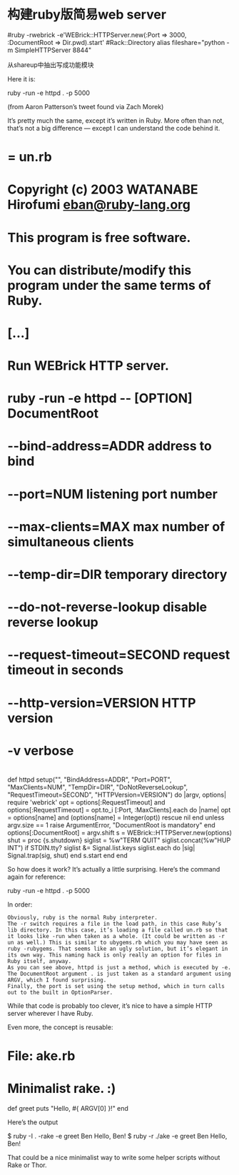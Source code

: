 # 构建ruby版简易web server

#ruby -rwebrick -e'WEBrick::HTTPServer.new(:Port => 3000, :DocumentRoot => Dir.pwd).start'
#Rack::Directory
alias fileshare="python -m SimpleHTTPServer 8844"

从shareup中抽出写成功能模块


Here it is:

ruby -run -e httpd . -p 5000

(from Aaron Patterson’s tweet found via Zach Morek)

It’s pretty much the same, except it’s written in Ruby. More often than not, that’s not a big difference — except I can understand the code behind it.

#
# = un.rb
#
# Copyright (c) 2003 WATANABE Hirofumi <eban@ruby-lang.org>
#
# This program is free software.
# You can distribute/modify this program under the same terms of Ruby.

# [...]

##
# Run WEBrick HTTP server.
#
# ruby -run -e httpd -- [OPTION] DocumentRoot
#
# --bind-address=ADDR address to bind
# --port=NUM listening port number
# --max-clients=MAX max number of simultaneous clients
# --temp-dir=DIR temporary directory
# --do-not-reverse-lookup disable reverse lookup
# --request-timeout=SECOND request timeout in seconds
# --http-version=VERSION HTTP version
# -v verbose
#

def httpd
  setup("", "BindAddress=ADDR", "Port=PORT", "MaxClients=NUM", "TempDir=DIR",
        "DoNotReverseLookup", "RequestTimeout=SECOND", "HTTPVersion=VERSION") do
    |argv, options|
    require 'webrick'
    opt = options[:RequestTimeout] and options[:RequestTimeout] = opt.to_i
    [:Port, :MaxClients].each do |name|
      opt = options[name] and (options[name] = Integer(opt)) rescue nil
    end
    unless argv.size == 1
      raise ArgumentError, "DocumentRoot is mandatory"
    end
    options[:DocumentRoot] = argv.shift
    s = WEBrick::HTTPServer.new(options)
    shut = proc {s.shutdown}
    siglist = %w"TERM QUIT"
    siglist.concat(%w"HUP INT") if STDIN.tty?
    siglist &= Signal.list.keys
    siglist.each do |sig|
      Signal.trap(sig, shut)
    end
    s.start
  end
end

So how does it work? It’s actually a little surprising. Here’s the command again for reference:

ruby -run -e httpd . -p 5000

In order:

    Obviously, ruby is the normal Ruby interpreter.
    The -r switch requires a file in the load path, in this case Ruby’s lib directory. In this case, it’s loading a file called un.rb so that it looks like -run when taken as a whole. (It could be written as -r un as well.) This is similar to ubygems.rb which you may have seen as ruby -rubygems. That seems like an ugly solution, but it’s elegant in its own way. This naming hack is only really an option for files in Ruby itself, anyway.
    As you can see above, httpd is just a method, which is executed by -e.
    The DocumentRoot argument . is just taken as a standard argument using ARGV, which I found surprising.
    Finally, the port is set using the setup method, which in turn calls out to the built in OptionParser.

While that code is probably too clever, it’s nice to have a simple HTTP server wherever I have Ruby.

Even more, the concept is reusable:

# File: ake.rb
# Minimalist rake.  :)
def greet
  puts "Hello, #{ ARGV[0] }!"
end

Here’s the output

$ ruby -I . -rake -e greet Ben
Hello, Ben!
$ ruby -r ./ake -e greet Ben
Hello, Ben!

That could be a nice minimalist way to write some helper scripts without Rake or Thor.

